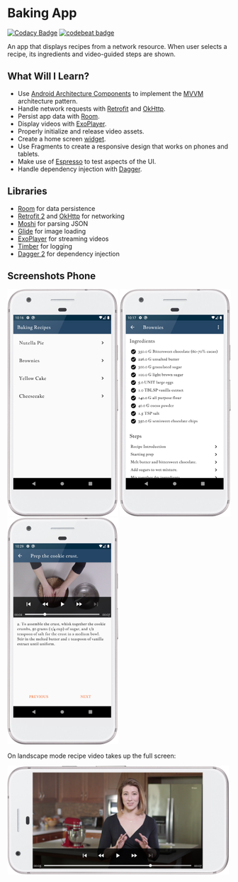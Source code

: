 # Baking App

[![Codacy Badge](https://api.codacy.com/project/badge/Grade/c98b420d9a1248259b01b9ca59ca8d98)](https://app.codacy.com/manual/angela-aciobanitei/andu-kotlin-cakes?utm_source=github.com&utm_medium=referral&utm_content=angela-aciobanitei/andu-kotlin-cakes&utm_campaign=Badge_Grade_Dashboard) [![codebeat badge](https://codebeat.co/badges/a73e69bd-53fd-41ad-8493-7cd5971a7bd5)](https://codebeat.co/projects/github-com-angela-aciobanitei-andu-kotlin-cakes-master)

An app that displays recipes from a network resource. When user selects a recipe, its ingredients and video-guided steps are shown.

## What Will I Learn?
*   Use [Android Architecture Components](https://developer.android.com/topic/libraries/architecture/) to implement the [MVVM](https://medium.com/upday-devs/android-architecture-patterns-part-3-model-view-viewmodel-e7eeee76b73b) architecture pattern.
*   Handle network requests with [Retrofit](https://github.com/square/retrofit) and [OkHttp](https://github.com/square/okhttp).
*   Persist app data with [Room](https://developer.android.com/topic/libraries/architecture/room).
*   Display videos with [ExoPlayer](https://exoplayer.dev/hello-world.html). 
*   Properly initialize and release video assets.
*   Create a home screen [widget](https://developer.android.com/guide/topics/appwidgets).
*   Use Fragments to create a responsive design that works on phones and tablets.
*   Make use of [Espresso](https://developer.android.com/training/testing/espresso/) to test aspects of the UI.
*   Handle dependency injection with [Dagger](https://github.com/google/dagger).

## Libraries
*   [Room](https://developer.android.com/topic/libraries/architecture/room) for data persistence
*   [Retrofit 2](https://github.com/square/retrofit) and [OkHttp](https://github.com/square/okhttp) for networking
*   [Moshi](https://github.com/square/moshi) for parsing JSON
*   [Glide](https://github.com/bumptech/glide) for image loading
*   [ExoPlayer](https://github.com/google/ExoPlayer) for streaming videos
*   [Timber](https://github.com/JakeWharton/timber) for logging
*   [Dagger 2](https://github.com/google/dagger) for dependency injection 

## Screenshots Phone
<img src="/screenshots/phone_recipe_list.png" width="250"/> <img src="/screenshots/phone_recipe_details.png" width="250"/> 
<img src="/screenshots/phone_step_details.png" width="250"/> 

On landscape mode recipe video takes up the full screen:

<img src="/screenshots/phone_step_details_land.png" width="500"/>

